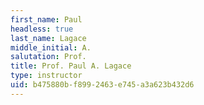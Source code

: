 ```yaml
---
first_name: Paul
headless: true
last_name: Lagace
middle_initial: A.
salutation: Prof.
title: Prof. Paul A. Lagace
type: instructor
uid: b475880b-f899-2463-e745-a3a623b432d6
---
```

